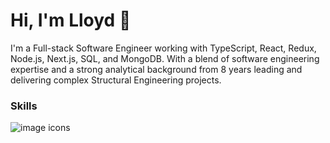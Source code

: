 <h1> Hi, I'm Lloyd 👋</h1>
<p>I'm a Full-stack Software Engineer working with TypeScript, React, Redux, Node.js, Next.js, SQL, and MongoDB. With a blend of software engineering expertise and a strong analytical background from 8 years leading and delivering complex Structural Engineering projects.</p>
<h3>Skills</h3>
<img src="https://skillicons.dev/icons?i=js,ts,react,redux,nodejs,nextjs" alt="image icons">

<!--
**lwooly/lwooly** is a ✨ _special_ ✨ repository because its `README.md` (this file) appears on your GitHub profile.
-->
